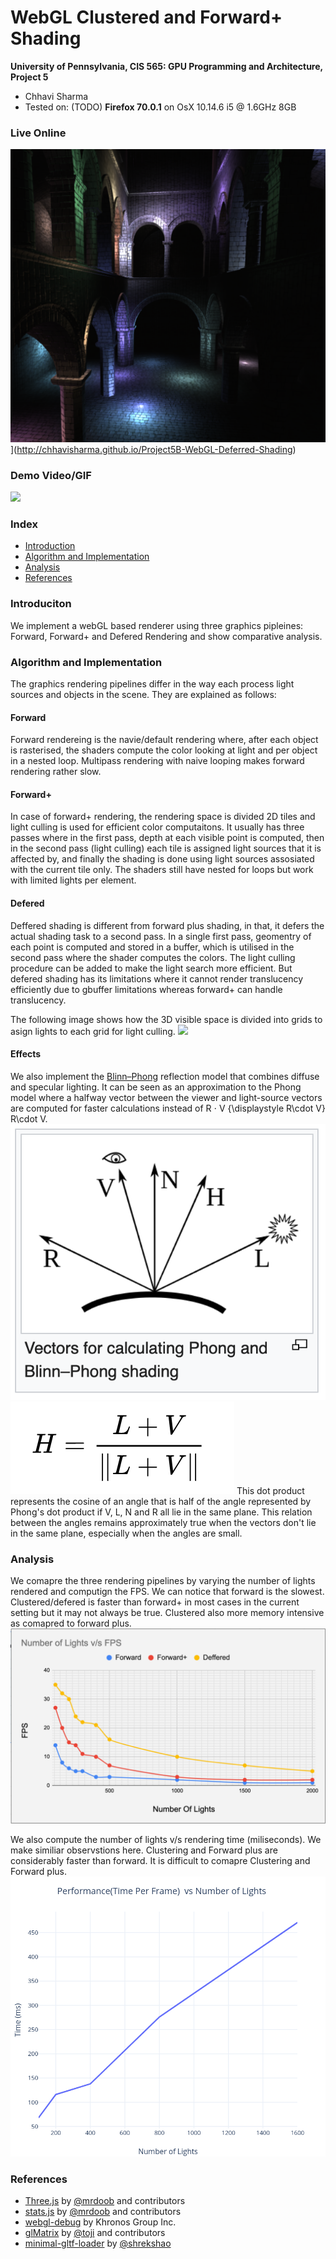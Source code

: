 WebGL Clustered and Forward+ Shading
======================

**University of Pennsylvania, CIS 565: GPU Programming and Architecture, Project 5**

* Chhavi Sharma
* Tested on: (TODO) **Firefox 70.0.1** on
  OsX 10.14.6 i5 @ 1.6GHz 8GB

### Live Online
![](img/thumb.png)](http://chhavisharma.github.io/Project5B-WebGL-Deferred-Shading)

### Demo Video/GIF
![](img/Webgl.gif)


### Index
- [Introduction](https://github.com/chhavisharma/Project6-WebGL-Clustered-Deferred-Forward-Plus#introduciton)
- [Algorithm and Implementation](https://github.com/chhavisharma/Project6-WebGL-Clustered-Deferred-Forward-Plus#algorithm-and-implementation)
- [Analysis](https://github.com/chhavisharma/Project6-WebGL-Clustered-Deferred-Forward-Plus#analysis )
- [References](https://github.com/chhavisharma/Project6-WebGL-Clustered-Deferred-Forward-Plus#references )


### Introduciton 
We implement a webGL based renderer using three graphics pipleines: Forward, Forward+ and Defered Rendering and show comparative analysis.

### Algorithm and Implementation 
The graphics rendering pipelines differ in the way each process light sources and objects in the scene. They are explained as follows:

#### Forward
Forward rendereing is the navie/default rendering where, after each object is rasterised, the shaders compute the color looking at light and per object in a nested loop. Multipass rendering with naive looping makes forward rendering rather slow. 

#### Forward+
In case of forward+ rendering, the rendering space is divided 2D tiles and light culling is used for efficient color computaitons. It usually has three passes where in the first pass, depth at each visible point is computed, then in the second pass (light culling) each tile is assigned light sources that it is affected by, and finally the shading is done using light sources assosiated with the current tile only. The shaders still have nested for loops but work with limited lights per element. 

#### Defered
Deffered shading is different from forward plus shading, in that, it defers the actual shading task to a second pass. In a single first pass, geomentry of each point is computed and stored in a buffer, which is utilised in the second pass where the shader computes the colors. The light culling procedure can be added to make the light search more efficient. But defered shading has its limitations where it cannot render translucency efficiently due to gbuffer limitations whereas forward+ can handle translucency.  

The following image shows how the 3D visible space is divided into grids to asign lights to each grid for light culling. 
![](img/rend.gif)


#### Effects
We also implement the [Blinn–Phong](https://en.wikipedia.org/wiki/Blinn%E2%80%93Phong_reflection_model) reflection model that combines diffuse and specular lighting.  It can be seen as an approximation to the Phong model where a halfway vector between the viewer and light-source vectors are computed for faster calculations instead of R ⋅ V {\displaystyle R\cdot V} R\cdot V. 
![](img/phong.png)
![](img/h.png)
This dot product represents the cosine of an angle that is half of the angle represented by Phong's dot product if V, L, N and R all lie in the same plane. This relation between the angles remains approximately true when the vectors don't lie in the same plane, especially when the angles are small. 

### Analysis
We comapre the three rendering pipelines by varying the number of lights rendered and computign the FPS. We can notice that forward is the slowest. 
Clustered/defered is faster than forward+ in most cases in the current setting but it may not always be true. 
Clustered also more memory intensive as comapred to forward plus. 
![](img/plot.png)

We also compute the number of lights v/s rendering time (miliseconds).
We make similiar observstions here. Clustering and Forward plus are considerably faster than forward. It is difficult to comapre Clustering and Forward plus.
![](img/plot2.png)

### References
* [Three.js](https://github.com/mrdoob/three.js) by [@mrdoob](https://github.com/mrdoob) and contributors
* [stats.js](https://github.com/mrdoob/stats.js) by [@mrdoob](https://github.com/mrdoob) and contributors
* [webgl-debug](https://github.com/KhronosGroup/WebGLDeveloperTools) by Khronos Group Inc.
* [glMatrix](https://github.com/toji/gl-matrix) by [@toji](https://github.com/toji) and contributors
* [minimal-gltf-loader](https://github.com/shrekshao/minimal-gltf-loader) by [@shrekshao](https://github.com/shrekshao)
